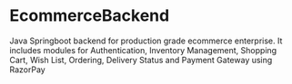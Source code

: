 # EcommerceBackend
Java Springboot backend for production grade ecommerce enterprise. It includes modules for Authentication, Inventory Management, Shopping Cart, Wish List, Ordering, Delivery Status and Payment Gateway using RazorPay
